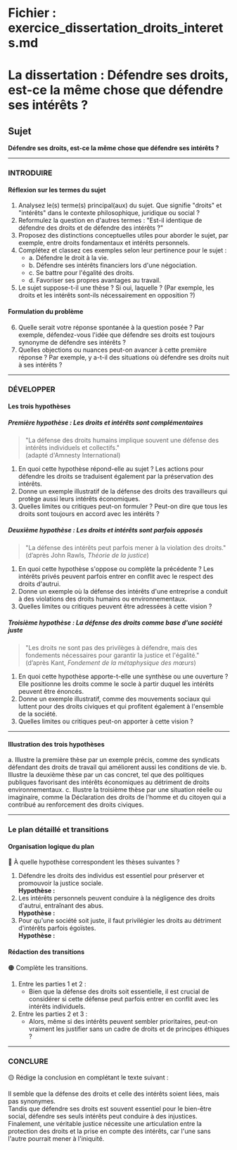 # Fichier : exercice_dissertation_droits_interets.md

# La dissertation : Défendre ses droits, est-ce la même chose que défendre ses intérêts ?

## Sujet
**Défendre ses droits, est-ce la même chose que défendre ses intérêts ?**

---

### INTRODUIRE

#### Réflexion sur les termes du sujet

1. Analysez le(s) terme(s) principal(aux) du sujet. Que signifie "droits" et "intérêts" dans le contexte philosophique, juridique ou social ?
2. Reformulez la question en d'autres termes : "Est-il identique de défendre des droits et de défendre des intérêts ?"
3. Proposez des distinctions conceptuelles utiles pour aborder le sujet, par exemple, entre droits fondamentaux et intérêts personnels.
4. Complétez et classez ces exemples selon leur pertinence pour le sujet :
   - a. Défendre le droit à la vie.
   - b. Défendre ses intérêts financiers lors d'une négociation.
   - c. Se battre pour l'égalité des droits.
   - d. Favoriser ses propres avantages au travail.
5. Le sujet suppose-t-il une thèse ? Si oui, laquelle ? (Par exemple, les droits et les intérêts sont-ils nécessairement en opposition ?)

#### Formulation du problème

6. Quelle serait votre réponse spontanée à la question posée ? Par exemple, défendez-vous l'idée que défendre ses droits est toujours synonyme de défendre ses intérêts ?
7. Quelles objections ou nuances peut-on avancer à cette première réponse ? Par exemple, y a-t-il des situations où défendre ses droits nuit à ses intérêts ?

---

### DÉVELOPPER

#### Les trois hypothèses

##### Première hypothèse : Les droits et intérêts sont complémentaires

> "La défense des droits humains implique souvent une défense des intérêts individuels et collectifs."  
> (adapté d'Amnesty International)

1. En quoi cette hypothèse répond-elle au sujet ? Les actions pour défendre les droits se traduisent également par la préservation des intérêts.
2. Donne un exemple illustratif de la défense des droits des travailleurs qui protège aussi leurs intérêts économiques.
3. Quelles limites ou critiques peut-on formuler ? Peut-on dire que tous les droits sont toujours en accord avec les intérêts ?

##### Deuxième hypothèse : Les droits et intérêts sont parfois opposés

> "La défense des intérêts peut parfois mener à la violation des droits."  
> (d’après John Rawls, *Théorie de la justice*)

1. En quoi cette hypothèse s'oppose ou complète la précédente ? Les intérêts privés peuvent parfois entrer en conflit avec le respect des droits d'autrui.
2. Donne un exemple où la défense des intérêts d'une entreprise a conduit à des violations des droits humains ou environnementaux.
3. Quelles limites ou critiques peuvent être adressées à cette vision ?

##### Troisième hypothèse : La défense des droits comme base d'une société juste

> "Les droits ne sont pas des privilèges à défendre, mais des fondements nécessaires pour garantir la justice et l'égalité."  
> (d’après Kant, *Fondement de la métaphysique des mœurs*)

1. En quoi cette hypothèse apporte-t-elle une synthèse ou une ouverture ? Elle positionne les droits comme le socle à partir duquel les intérêts peuvent être énoncés.
2. Donne un exemple illustratif, comme des mouvements sociaux qui luttent pour des droits civiques et qui profitent également à l'ensemble de la société.
3. Quelles limites ou critiques peut-on apporter à cette vision ?

---

#### Illustration des trois hypothèses

a. Illustre la première thèse par un exemple précis, comme des syndicats défendant des droits de travail qui améliorent aussi les conditions de vie.
b. Illustre la deuxième thèse par un cas concret, tel que des politiques publiques favorisant des intérêts économiques au détriment de droits environnementaux.
c. Illustre la troisième thèse par une situation réelle ou imaginaire, comme la Déclaration des droits de l'homme et du citoyen qui a contribué au renforcement des droits civiques.

---

### Le plan détaillé et transitions

#### Organisation logique du plan

🔴 À quelle hypothèse correspondent les thèses suivantes ?

1. Défendre les droits des individus est essentiel pour préserver et promouvoir la justice sociale.  
   **Hypothèse :** 
2. Les intérêts personnels peuvent conduire à la négligence des droits d'autrui, entraînant des abus.  
   **Hypothèse :** 
3. Pour qu'une société soit juste, il faut privilégier les droits au détriment d'intérêts parfois égoïstes.  
   **Hypothèse :** 

#### Rédaction des transitions

🟠 Complète les transitions.

1. Entre les parties 1 et 2 :  
   - Bien que la défense des droits soit essentielle, il est crucial de considérer si cette défense peut parfois entrer en conflit avec les intérêts individuels.
2. Entre les parties 2 et 3 :  
   - Alors, même si des intérêts peuvent sembler prioritaires, peut-on vraiment les justifier sans un cadre de droits et de principes éthiques ?

---

### CONCLURE

🟡 Rédige la conclusion en complétant le texte suivant :

Il semble que la défense des droits et celle des intérêts soient liées, mais pas synonymes.  
Tandis que défendre ses droits est souvent essentiel pour le bien-être social, défendre ses seuls intérêts peut conduire à des injustices.  
Finalement, une véritable justice nécessite une articulation entre la protection des droits et la prise en compte des intérêts, car l'une sans l'autre pourrait mener à l'iniquité.